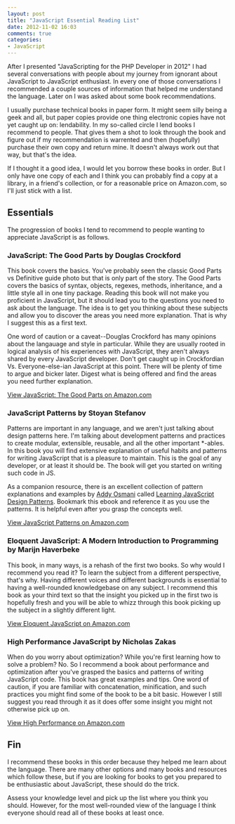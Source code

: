 ```yaml
---
layout: post
title: "JavaScript Essential Reading List"
date: 2012-11-02 16:03
comments: true
categories: 
- JavaScript
---
```

After I presented "JavaScripting for the PHP Developer in 2012" I had several conversations with people about my journey from ignorant about JavaScript to JavaScript enthusiast. In every one of those conversations I recommended a couple sources of information that helped me understand the language. Later on I was asked about some book recommendations. 

I usually purchase technical books in paper form. It might seem silly being a geek and all, but paper copies provide one thing electronic copies have not yet caught up on: lendability. In my so-called circle I lend books I recommend to people. That gives them a shot to look through the book and figure out if my recommendation is warrented and then (hopefully) purchase their own copy and return mine. It doesn't always work out that way, but that's the idea.

If I thought it a good idea, I would let you borrow these books in order. But I only have one copy of each and I think you can probably find a copy at a library, in a friend's collection, or for a reasonable price on Amazon.com, so I'll just stick with a list.

## Essentials ##

The progression of books I tend to recommend to people wanting to appreciate JavaScript is as follows.

### JavaScript: The Good Parts by Douglas Crockford ###

This book covers the basics. You've probably seen the classic Good Parts vs Definitive guide photo but that is only part of the story. The Good Parts covers the basics of syntax, objects, regexes, methods, inheritance, and a little style all in one tiny package. Reading this book will not make you proficient in JavaScript, but it should lead you to the questions you need to ask about the language. The idea is to get you thinking about these subjects and allow you to discover the areas you need more explanation. That is why I suggest this as a first text.

One word of caution or a caveat--Douglas Crockford has many opinions about the langauage and style in particular. While they are usually rooted in logical analysis of his experiences with JavaScript, they aren't always shared by every JavaScript developer. Don't get caught up in Crockfordian Vs. Everyone-else-ian JavaScript at this point. There will be plenty of time to argue and bicker later. Digest what is being offered and find the areas you need further explanation.

[View JavaScript: The Good Parts on Amazon.com](http://www.amazon.com/dp/0596517742/)

### JavaScript Patterns by Stoyan Stefanov ###


Patterns are important in any language, and we aren't just talking about design patterns here. I'm talking about development patterns and practices to create modular, extensible, reusable, and all the other important \*-ables. In this book you will find extensive explanation of useful habits and patterns for writing JavaScript that is a pleasure to maintain. This is the goal of any developer, or at least it should be. The book will get you started on writing such code in JS.

As a companion resource, there is an excellent collection of pattern explanations and examples by [Addy Osmani](http://twitter.com/addyosmani) called [Learning JavaScript Design Patterns](http://addyosmani.com/resources/essentialjsdesignpatterns/book/). Bookmark this ebook and reference it as you use the patterns. It is helpful even after you grasp the concepts well.

[View JavaScript Patterns on Amazon.com](http://www.amazon.com/dp/B0046RERXE/)


### Eloquent JavaScript: A Modern Introduction to Programming by Marijn Haverbeke ###

This book, in many ways, is a rehash of the first two books. So why would I recommend you read it? To learn the subject from a different perspective, that's why. Having different voices and different backgrounds is essential to having a well-rounded knowledgebase on any subject. I recommend this book as your third text so that the insight you picked up in the first two is hopefully fresh and you will be able to whizz through this book picking up the subject in a slightly different light.

[View Eloquent JavaScript on Amazon.com](http://www.amazon.com/dp/B004OEJNQ0/)

### High Performance JavaScript by Nicholas Zakas ###

When do you worry about optimization? While you're first learning how to solve a problem? No. So I recommend a book about performance and optimization after you've grasped the basics and patterns of writing JavaScript code. This book has great examples and tips. One word of caution, if you are familiar with concatenation, minification, and such practices you might find some of the book to be a bit basic. However I still suggest you read through it as it does offer some insight you might not otherwise pick up on.

[View High Performance on Amazon.com](http://www.amazon.com/dp/B0043D2F62/)

## Fin ##

I recommend these books in this order because they helped me learn about the language. There are many other options and many books and resources which follow these, but if you are looking for books to get you prepared to be enthusiastic about JavaScript, these should do the trick.

Assess your knowledge level and pick up the list where you think you should. However, for the most well-rounded view of the language I think everyone should read all of these books at least once.


